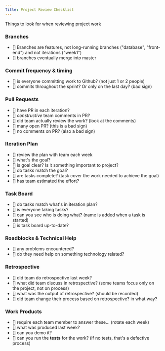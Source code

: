 ```yaml
---
Title: Project Review Checklist
---
```


Things to look for when reviewing project work

### Branches

- [] Branches are features, not long-running branches ("database", "front-end") and not iterations ("week1")
- [] branches eventually merge into master

### Commit frequency & timing

- [] is everyone committing work to Github? (not just 1 or 2 people)
- [] commits throughout the sprint?  Or only on the last day? (bad sign)

### Pull Requests

- [] have PR in each iteration?
- [] *constructive* team comments in PR? 
- [] did team actually review the work? (look at the comments)
- [] many open PR? (this is a bad sign)
- [] no comments on PR? (also a bad sign)

### Iteration Plan

- [] review the plan with team each week
- [] what's the goal?  
- [] is goal clear?  Is it something important to project?
- [] do tasks match the goal?
- [] are tasks complete? (task cover the work needed to achieve the goal)
- [] has team estimated the effort?

### Task Board

- [] do tasks match what's in iteration plan?
- [] is everyone taking tasks?  
- [] can you see who is doing what? (name is added when a task is started)
- [] is task board up-to-date?

### Roadblocks & Technical Help

- [] any problems encountered?
- [] do they need help on something technology related?

### Retrospective

- [] did team do retrospective last week?
- [] what did team discuss in retrospective? (some teams focus only on the project, not on process)
- [] what was the output of retrospective? (should be recorded)
- [] did team change their process based on retrospective?  in what way?

### Work Products

- [] require each team member to answer these... (rotate each week)
- [] what was produced last week?
- [] can you demo it?
- [] can you run the **tests** for the work? (if no tests, that's a defective process)
